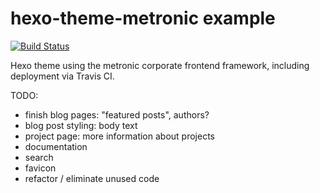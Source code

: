 # hexo-theme-metronic example 

[![Build Status](https://travis-ci.org/ptsteadman/hexo-theme-corporate-example.svg?branch=master)](https://travis-ci.org/ptsteadman/hexo-theme-corporate-example)

Hexo theme using the metronic corporate frontend framework, including deployment
via Travis CI.

TODO:
- finish blog pages: "featured posts", authors?
- blog post styling: body text
- project page: more information about projects
- documentation
- search
- favicon
- refactor / eliminate unused code
